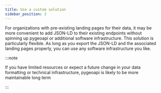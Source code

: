 ```yaml
---
title: Use a custom solution
sidebar_position: 3
---
```



For organizations with pre-existing landing pages for their data, it may be more convenient to add JSON-LD to their existing endpoints without spinning up pygeoapi or additional software infrastructure. This solution is particularly flexible. As long as you export the JSON-LD and the associated landing pages properly, you can use any software infrastructure you like.


:::note

If you have limited resources or expect a future change in your data formatting or technical infrastructure, pygeoapi is likely to be more maintainable long term

:::